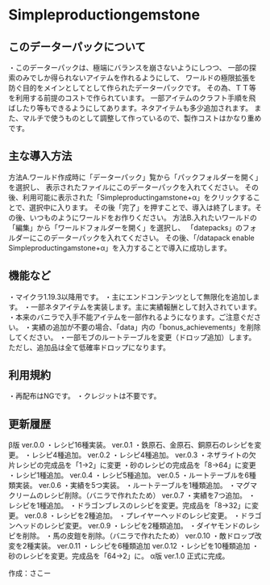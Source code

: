 # Simpleproductiongemstone

## このデーターパックについて

・このデーターパックは、極端にバランスを崩さないようにしつつ、
一部の探索のみでしか得られないアイテムを作れるようにして、
ワールドの極限拡張を防ぐ目的をメインとしてとして作られたデーターパックです。
その為、ＴＴ等を利用する前提のコストで作られています。
一部アイテムのクラフト手順を飛ばしたり等もできるようにしてあります。ネタアイテムも多少追加されます。
また、マルチで使うものとして調整して作っているので、製作コストはかなり重めです。

## 主な導入方法

方法A.ワールド作成時に「データーパック」覧から「パックフォルダーを開く」を選択し、
	表示されたファイルにこのデーターパックを入れてください。
	その後、利用可能に表示された「Simpleproductingamstone+α」をクリックすることで、選択中に入ります。
	その後「完了」を押すことで、導入は終了します。その後、いつものようにワールドをお作りください。
方法B.入れたいワールドの「編集」から「ワールドフォルダーを開く」を選択し、
	「datepacks」のフォルダーにこのデーターパックを入れてください。
	その後、「/datapack enable Simpleproductingamstone+α」を入力することで導入に成功します。

## 機能など

・マイクラ1.19.3以降用です。
・主にエンドコンテンツとして無限化を追加します。
・一部ネタアイテムを実装します。主に実績報酬として封入されています。
・本来のバニラで入手不能アイテムを一部作れるようになります。ご注意ぐださい。
・実績の追加が不要の場合、「data」内の「bonus_achievements」を削除してください。
・一部モブのルートテーブルを変更（ドロップ追加）します。ただし、追加品は全て低確率ドロップになります。

## 利用規約

・再配布はNGです。
・クレジットは不要です。

## 更新履歴

β版
ver.0.0
・レシピ16種実装。
ver.0.1
・鉄原石、金原石、銅原石のレシピを変更。
・レシピ4種追加。
ver.0.2
・レシピ4種追加。
ver.0.3
・ネザライトの欠片レシピの完成品を「1→2」に変更
・砂のレシピの完成品を「8→64」に変更
・レシピ1種追加。
ver.0.4
・レシピ5種追加。
ver.0.5
・ルートテーブルを6種類実装。
ver.0.6
・実績を5つ実装。
・ルートテーブルを1種類追加。
・マグマクリームのレシピ削除。（バニラで作れたため）
ver.0.7
・実績を7つ追加。
・レシピを1種追加。
・ドラゴンブレスのレシピを変更。完成品を「8→32」に変更。
ver.0.8
・レシピを2種追加。
・プレイヤーヘッドのレシピ変更。
・ドラゴンヘッドのレシピ変更。
ver.0.9
・レシピを2種類追加。
・ダイヤモンドのレシピを削除。
・馬の皮鎧を削除。（バニラで作れたため）
ver.0.10
・敵ドロップ改変を2種実装。
ver.0.11
・レシピを6種類追加
ver.0.12
・レシピを10種類追加
・砂のレシピを変更。完成品を「64→2」に。
α版
ver.1.0
正式に完成。

作成：さこー